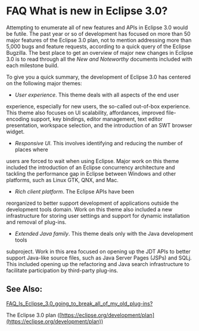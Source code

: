 

FAQ What is new in Eclipse 3.0?
===============================

  

Attempting to enumerate all of new features and APIs in Eclipse 3.0 would be futile. The past year or so of development has focused on more than 50 major features of the Eclipse 3.0 plan, not to mention addressing more than 5,000 bugs and feature requests, according to a quick query of the Eclipse Bugzilla. The best place to get an overview of major new changes in Eclipse 3.0 is to read through all the _New and Noteworthy_ documents included with each milestone build.

  

  
To give you a quick summary, the development of Eclipse 3.0 has centered on the following major themes:

  

*   _User experience_. This theme deals with all aspects of the end user

experience, especially for new users, the so-called out-of-box experience. This theme also focuses on UI scalability, affordances, improved file-encoding support, key bindings, editor management, text editor presentation, workspace selection, and the introduction of an SWT browser widget.</li>

  

  

*   _Responsive UI_. This involves identifying and reducing the number of places where

users are forced to wait when using Eclipse. Major work on this theme included the introduction of an Eclipse concurrency architecture and tackling the performance gap in Eclipse between Windows and other platforms, such as Linux GTK, QNX, and Mac. </li>

  

  

*   _Rich client platform_. The Eclipse APIs have been

reorganized to better support development of applications outside the development tools domain. Work on this theme also included a new infrastructure for storing user settings and support for dynamic installation and removal of plug-ins.</li>

  

  

*   _Extended Java family_. This theme deals only with the Java development tools

subproject. Work in this area focused on opening up the JDT APIs to better support Java-like source files, such as Java Server Pages (JSPs) and SQLj. This included opening up the refactoring and Java search infrastructure to facilitate participation by third-party plug-ins.</li>

  

  

  

See Also:
---------

[FAQ\_Is\_Eclipse\_3.0\_going\_to\_break\_all\_of\_my\_old_plug-ins?](./FAQ_Is_Eclipse_3.0_going_to_break_all_of_my_old_plug-ins.md "FAQ Is Eclipse 3.0 going to break all of my old plug-ins?")

  
The Eclipse 3.0 plan ([https://eclipse.org/development/plan](https://eclipse.org/development/plan))

